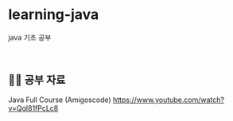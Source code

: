 # learning-java
java 기초 공부

<br>

## 👩‍💻 공부 자료 
Java Full Course (Amigoscode) https://www.youtube.com/watch?v=Qgl81fPcLc8
